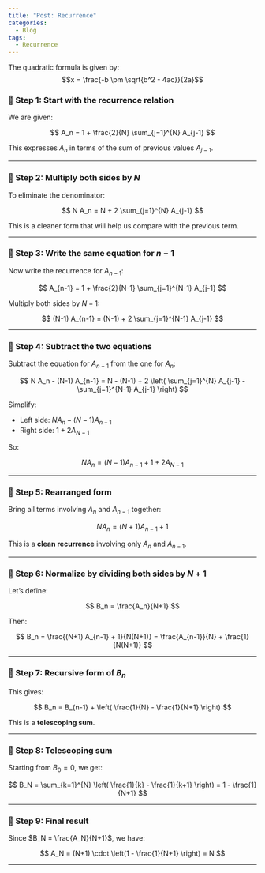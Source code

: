 ```yaml
---
title: "Post: Recurrence"
categories:
  - Blog
tags:
  - Recurrence
---
```


The quadratic formula is given by:
$$x = \frac{-b \pm \sqrt{b^2 - 4ac}}{2a}$$

### 🔹 Step 1: Start with the recurrence relation

We are given:

$$
A_n = 1 + \frac{2}{N} \sum_{j=1}^{N} A_{j-1}
$$

This expresses $A_n$ in terms of the sum of previous values $A_{j-1}$.

---

### 🔹 Step 2: Multiply both sides by $N$

To eliminate the denominator:

$$
N A_n = N + 2 \sum_{j=1}^{N} A_{j-1}
$$

This is a cleaner form that will help us compare with the previous term.

---

### 🔹 Step 3: Write the same equation for $n-1$

Now write the recurrence for $A_{n-1}$:

$$
A_{n-1} = 1 + \frac{2}{N-1} \sum_{j=1}^{N-1} A_{j-1}
$$

Multiply both sides by $N-1$:

$$
(N-1) A_{n-1} = (N-1) + 2 \sum_{j=1}^{N-1} A_{j-1}
$$

---

### 🔹 Step 4: Subtract the two equations

Subtract the equation for $A_{n-1}$ from the one for $A_n$:

$$
N A_n - (N-1) A_{n-1} = N - (N-1) + 2 \left( \sum_{j=1}^{N} A_{j-1} - \sum_{j=1}^{N-1} A_{j-1} \right)
$$

Simplify:

- Left side: $N A_n - (N-1) A_{n-1}$
- Right side: $1 + 2 A_{N-1}$

So:

$$
N A_n = (N-1) A_{n-1} + 1 + 2 A_{N-1}
$$

---

### 🔹 Step 5: Rearranged form

Bring all terms involving $A_n$ and $A_{n-1}$ together:

$$
N A_n = (N+1) A_{n-1} + 1
$$

This is a **clean recurrence** involving only $A_n$ and $A_{n-1}$.

---

### 🔹 Step 6: Normalize by dividing both sides by $N+1$

Let’s define:

$$
B_n = \frac{A_n}{N+1}
$$

Then:

$$
B_n = \frac{(N+1) A_{n-1} + 1}{N(N+1)} = \frac{A_{n-1}}{N} + \frac{1}{N(N+1)}
$$

---

### 🔹 Step 7: Recursive form of $B_n$

This gives:

$$
B_n = B_{n-1} + \left( \frac{1}{N} - \frac{1}{N+1} \right)
$$

This is a **telescoping sum**.

---

### 🔹 Step 8: Telescoping sum

Starting from $B_0 = 0$, we get:

$$
B_N = \sum_{k=1}^{N} \left( \frac{1}{k} - \frac{1}{k+1} \right) = 1 - \frac{1}{N+1}
$$

---

### 🔹 Step 9: Final result

Since $B_N = \frac{A_N}{N+1}$, we have:

$$
A_N = (N+1) \cdot \left(1 - \frac{1}{N+1} \right) = N
$$

---


